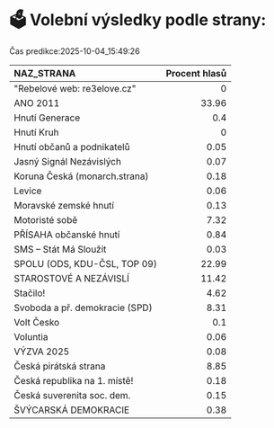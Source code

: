 # 🗳️ Volební výsledky podle strany:

Čas predikce:2025-10-04_15:49:26

| NAZ_STRANA                     |   Procent hlasů |
|:-------------------------------|----------------:|
| "Rebelové web: re3elove.cz"    |            0    |
| ANO 2011                       |           33.96 |
| Hnutí Generace                 |            0.4  |
| Hnutí Kruh                     |            0    |
| Hnutí občanů a podnikatelů     |            0.05 |
| Jasný Signál Nezávislých       |            0.07 |
| Koruna Česká (monarch.strana)  |            0.18 |
| Levice                         |            0.06 |
| Moravské zemské hnutí          |            0.13 |
| Motoristé sobě                 |            7.32 |
| PŘÍSAHA občanské hnutí         |            0.84 |
| SMS – Stát Má Sloužit          |            0.03 |
| SPOLU (ODS, KDU-ČSL, TOP 09)   |           22.99 |
| STAROSTOVÉ A NEZÁVISLÍ         |           11.42 |
| Stačilo!                       |            4.62 |
| Svoboda a př. demokracie (SPD) |            8.31 |
| Volt Česko                     |            0.1  |
| Voluntia                       |            0.06 |
| VÝZVA 2025                     |            0.08 |
| Česká pirátská strana          |            8.85 |
| Česká republika na 1. místě!   |            0.18 |
| Česká suverenita soc. dem.     |            0.15 |
| ŠVÝCARSKÁ DEMOKRACIE           |            0.38 |
